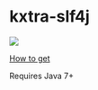 # kxtra-slf4j

[![](https://jitpack.io/v/org.kxtra/kxtra-slf4j.svg)](https://jitpack.io/#org.kxtra/kxtra-slf4j)

[How to get](https://jitpack.io/#org.kxtra/kxtra-slf4j)

Requires Java 7+